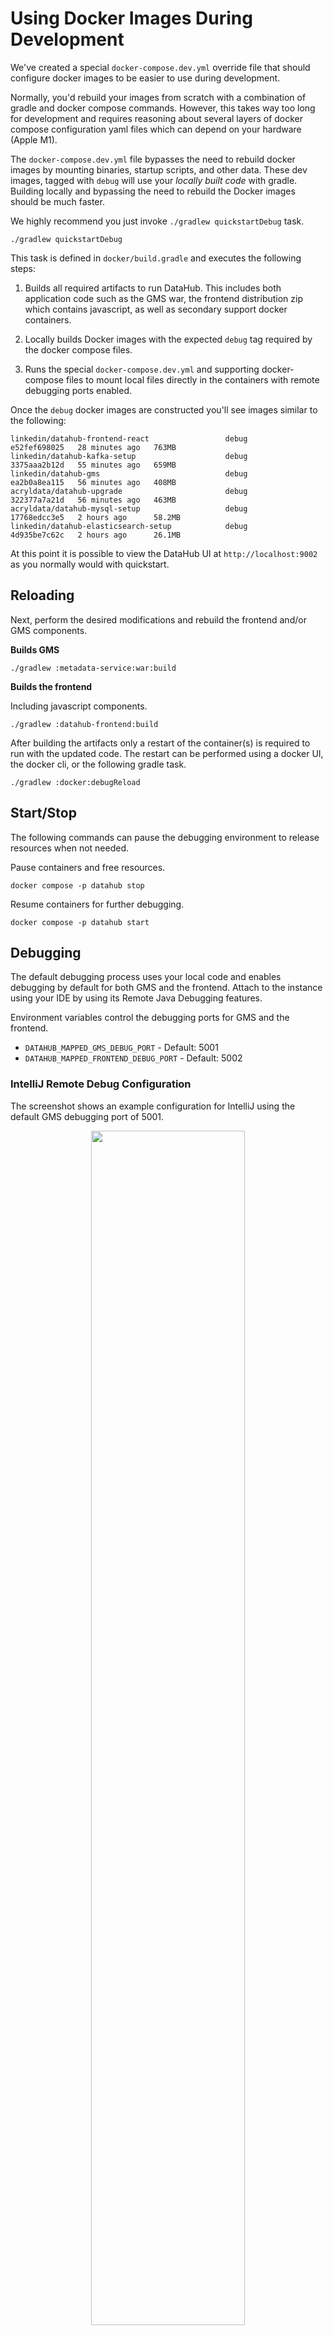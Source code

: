 # Using Docker Images During Development

We've created a special `docker-compose.dev.yml` override file that should configure docker images to be easier to use
during development.

Normally, you'd rebuild your images from scratch with a combination of gradle and docker compose commands. However,
this takes way too long for development and requires reasoning about several layers of docker compose configuration
yaml files which can depend on your hardware (Apple M1).

The `docker-compose.dev.yml` file bypasses the need to rebuild docker images by mounting binaries, startup scripts,
and other data. These dev images, tagged with `debug` will use your _locally built code_ with gradle.
Building locally and bypassing the need to rebuild the Docker images should be much faster.

We highly recommend you just invoke `./gradlew quickstartDebug` task. 

```shell
./gradlew quickstartDebug
```

This task is defined in `docker/build.gradle` and executes the following steps:

1. Builds all required artifacts to run DataHub. This includes both application code such as the GMS war, the frontend
distribution zip which contains javascript, as well as secondary support docker containers.
 
1. Locally builds Docker images with the expected `debug` tag required by the docker compose files.

1. Runs the special `docker-compose.dev.yml` and supporting docker-compose files to mount local files directly in the
containers with remote debugging ports enabled.

Once the `debug` docker images are constructed you'll see images similar to the following:

```shell
linkedin/datahub-frontend-react                 debug              e52fef698025   28 minutes ago   763MB
linkedin/datahub-kafka-setup                    debug              3375aaa2b12d   55 minutes ago   659MB
linkedin/datahub-gms                            debug              ea2b0a8ea115   56 minutes ago   408MB
acryldata/datahub-upgrade                       debug              322377a7a21d   56 minutes ago   463MB
acryldata/datahub-mysql-setup                   debug              17768edcc3e5   2 hours ago      58.2MB
linkedin/datahub-elasticsearch-setup            debug              4d935be7c62c   2 hours ago      26.1MB
```

At this point it is possible to view the DataHub UI at `http://localhost:9002` as you normally would with quickstart.

## Reloading

Next, perform the desired modifications and rebuild the frontend and/or GMS components.

**Builds GMS**
```shell
./gradlew :metadata-service:war:build
```

**Builds the frontend**

Including javascript components.

```shell
./gradlew :datahub-frontend:build
```

After building the artifacts only a restart of the container(s) is required to run with the updated code. 
The restart can be performed using a docker UI, the docker cli, or the following gradle task.

```shell
./gradlew :docker:debugReload
```

## Start/Stop

The following commands can pause the debugging environment to release resources when not needed.

Pause containers and free resources.
```shell
docker compose -p datahub stop
```

Resume containers for further debugging.
```shell
docker compose -p datahub start
```

## Debugging

The default debugging process uses your local code and enables debugging by default for both GMS and the frontend. Attach
to the instance using your IDE by using its Remote Java Debugging features.

Environment variables control the debugging ports for GMS and the frontend.

- `DATAHUB_MAPPED_GMS_DEBUG_PORT` - Default: 5001
- `DATAHUB_MAPPED_FRONTEND_DEBUG_PORT` - Default: 5002

### IntelliJ Remote Debug Configuration

The screenshot shows an example configuration for IntelliJ using the default GMS debugging port of 5001.


<p align="center">
  <img width="70%"  src="https://raw.githubusercontent.com/datahub-project/static-assets/main/imgs/development/intellij-remote-dgfgfgfebug.png"/>
</p>



## Tips for People New To Docker

### Accessing Logs

It is highly recommended you use [Docker Desktop's dashboard](https://www.docker.com/products/docker-desktop) to access service logs. If you double click an image it will pull up the logs for you.

### Quickstart Conflicts

If you run quickstart, use `./gradlew quickstartDebug` to return to using the debugging containers.

### Docker Prune

If you run into disk space issues and prune the images & containers you will need to execute the `./gradlew quickstartDebug`
again.

### System Update

The `datahub-upgrade` job will not block the startup of the other containers as it normally
does in a quickstart or production environment. Normally this is process is required when making updates which
require Elasticsearch reindexing. If reindexing is required, the UI will render but may temporarily return errors
until this job finishes.

### Running a specific service

`docker-compose up` will launch all services in the configuration, including dependencies, unless they're already
running. If you, for some reason, wish to change this behavior, check out these example commands.

```
docker-compose -p datahub -f docker-compose.yml -f docker-compose.override.yml -f docker-compose-without-neo4j.m1.yml -f docker-compose.dev.yml up datahub-gms
```
Will only start `datahub-gms` and its dependencies.

```
docker-compose -p datahub -f docker-compose.yml -f docker-compose.override.yml -f docker-compose-without-neo4j.m1.yml -f docker-compose.dev.yml up --no-deps datahub-gms
```
Will only start `datahub-gms`, without dependencies.
